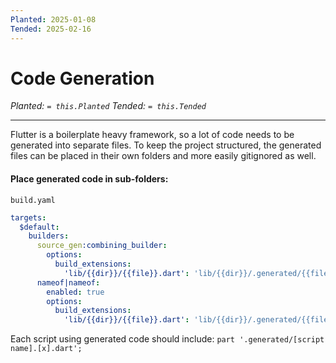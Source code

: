 ```yaml
---
Planted: 2025-01-08
Tended: 2025-02-16
---
```

# Code Generation

*Planted: `= this.Planted`*
*Tended: `= this.Tended`*

---


Flutter is a boilerplate heavy framework, so a lot of code needs to be generated into separate files. To keep the project structured, the generated files can be placed in their own folders and more easily gitignored as well.
#### Place generated code in sub-folders:

`build.yaml`
```yaml
targets:
  $default:
    builders:
      source_gen:combining_builder:
        options:
          build_extensions:
            'lib/{{dir}}/{{file}}.dart': 'lib/{{dir}}/.generated/{{file}}.g.dart'
      nameof|nameof:
	    enabled: true
        options:
          build_extensions:
            'lib/{{dir}}/{{file}}.dart': 'lib/{{dir}}/.generated/{{file}}.nameof.dart'
```

Each script using generated code should include:
`part '.generated/[script name].[x].dart';`